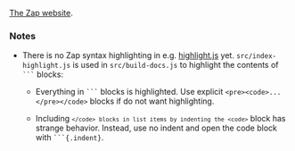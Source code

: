 [The Zap website](https://gjmcn.github.io/zap).

### Notes

* There is no Zap syntax highlighting in e.g. [highlight.js](https://highlightjs.org/) yet. `src/index-highlight.js` is used in `src/build-docs.js` to highlight the contents of <code>```</code> blocks:

    * Everything in <code>```</code> blocks is highlighted. Use explicit <code>&lt;pre&gt;&lt;code&gt;...&lt;/pre&gt;&lt;/code&gt;</code> blocks if do not want highlighting.

    * Including <code>```</code> blocks in list items by indenting the <code>```</code> block has strange behavior. Instead, use no indent and open the code block with <code>```{.indent}</code>.